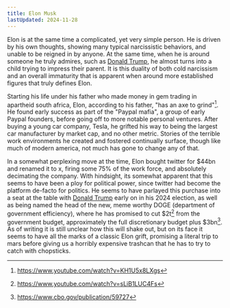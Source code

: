 ```yaml
---
title: Elon Musk
lastUpdated: 2024-11-28
---
```

Elon is at the same time a complicated, yet very simple person. He is driven by his own thoughts, showing many typical narcissistic behaviors, and unable to be reigned in by anyone. At the same time, when he is around someone he truly admires, such as [Donald Trump], he almost turns into a child trying to impress their parent. It is this duality of both cold narcissism and an overall immaturity that is apparent when around more established figures that truly defines Elon.

Starting his life under his father who made money in gem trading in apartheid south africa, Elon, according to his father, "has an axe to grind"[^1]. He found early success as part of the "Paypal mafia", a group of early Paypal founders, before going off to more notable personal ventures. After buying a young car company, Tesla, he grifted his way to being the largest car manufacturer by market cap, and no other metric. Stories of the terrible work environments he created and fostered continually surface, though like much of modern america, not much has gone to change any of that. 

In a somewhat perplexing move at the time, Elon bought twitter for $44bn and renamed it to x, firing some 75% of the work force, and absolutely decimating the company. With hindsight, its somewhat apparent that this seems to have been a ploy for political power, since twitter had become the platform de-facto for politics. He seems to have parlayed this purchase into a seat at the table with [Donald Trump] early on in his 2024 election, as well as being named the head of the new, meme worthy DOGE (department of government efficiency), where he has promised to cut $2t[^2] from the government budget, approximately the full discretionary budget plus $3bn[^3]. As of writing it is still unclear how this will shake out, but on its face it seems to have all the marks of a classic Elon grift, promising a literal trip to mars before giving us a horribly expensive trashcan that he has to try to catch with chopsticks.

[Donald Trump]: /refrence/donald-trump "Donald Trump"
[^1]: https://www.youtube.com/watch?v=KH1U5x8LXgs
[^2]: https://www.youtube.com/watch?v=sLiB1LUC4Fs
[^3]: https://www.cbo.gov/publication/59727